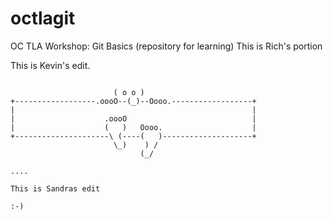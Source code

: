 # octlagit
OC TLA Workshop: Git Basics (repository for learning)
This is Rich's portion

This is Kevin's edit.

````

                       ( o o )
+------------------.oooO--(_)--Oooo.------------------+
|                                                     |
|                    .oooO                            |
|                    (   )   Oooo.                    |
+---------------------\ (----(   )--------------------+
                       \_)    ) /
                             (_/

....

This is Sandras edit

:-)
